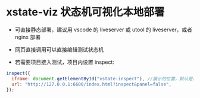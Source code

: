 # xstate-viz 状态机可视化本地部署

- 可直接静态部署，建议用 vscode 的 liveserver 或 utool 的 liveserver，或者 nginx 部署

- 网页直接调用可以直接编辑测试状态机

- 若需要项目接入测试，项目内设置 inspect:

```javascript
inspect({
  iframe: document.getElementById("xstate-inspect"), //展示的位置，默认是新打开页
  url: "http://127.0.0.1:6600/index.html?inspect&panel=false",
});
```
